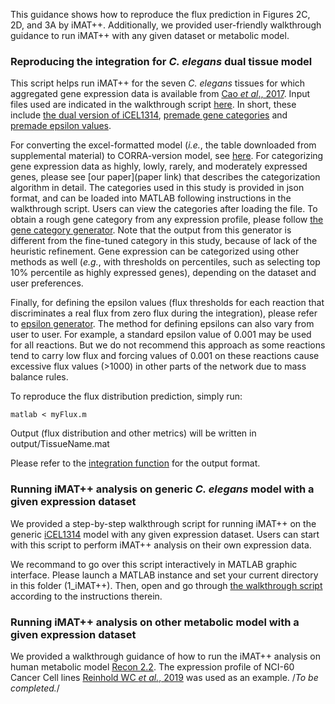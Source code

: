 This guidance shows how to reproduce the flux prediction in Figures 2C, 2D, and 3A by iMAT++. Additionally, we provided user-friendly walkthrough guidance to run iMAT++ with any given dataset or metabolic model.

### Reproducing the integration for <i>C. elegans</i> dual tissue model

This script helps run iMAT++ for the seven <i>C. elegans</i> tissues for which aggregated gene expression data is available from [Cao <i>et al</i>., 2017](https://pubmed.ncbi.nlm.nih.gov/28818938/). Input files used are indicated in the walkthrough script [here](myFlux.m). In short, these include [the dual version of iCEL1314](./../input/Tissue.mat), [premade gene categories](./../input/geneCategories.json) and [premade epsilon values](./../input/epsilon.json). 

For converting the excel-formatted model (<i>i.e.</i>, the table downloaded from supplemental material) to CORRA-version model, see [here](makeWormModel.m). For categorizing gene expression data as highly, lowly, rarely, and moderately expressed genes, please see [our paper](paper link) that describes the categorization algorithm in detail. The categories used in this study is provided in json format, and can be loaded into MATLAB following instructions in the walkthrough script. Users can view the categories after loading the file. To obtain a rough gene category from any expression profile, please follow [the gene category generator](./scripts/makeGeneCategories.m). Note that the output from this generator is different from the fine-tuned category in this study, because of lack of the heuristic refinement. Gene expression can be categorized using other methods as well (<i>e.g.</i>, with thresholds on percentiles, such as selecting top 10% percentile as highly expressed genes), depending on the dataset and user preferences. 

Finally, for defining the epsilon values (flux thresholds for each reaction that discriminates a real flux from zero flux during the integration), please refer to [epsilon generator](./../bins/makeEpsilonSeq.m). The method for defining epsilons can also vary from user to user. For example, a standard epsilon value of 0.001 may be used for all reactions. But we do not recommend this approach as some reactions tend to carry low flux and forcing values of 0.001 on these reactions cause excessive flux values (>1000) in other parts of the network due to mass balance rules.

To reproduce the flux distribution prediction, simply run:
```
matlab < myFlux.m
```
Output (flux distribution and other metrics) will be written in output/TissueName.mat

Please refer to the [integration function](scripts/IMATplusplus.m) for the output format.

### Running iMAT++ analysis on generic <i>C. elegans</i> model with a given expression dataset

We provided a step-by-step walkthrough script for running iMAT++ on the generic [iCEL1314](http://wormflux.umassmed.edu/index.html) model with any given expression dataset. Users can start with this script to perform iMAT++ analysis on their own expression data. 

We recommand to go over this script interactively in MATLAB graphic interface. Please launch a MATLAB instance and set your current directory in this folder (1_iMAT++). Then, open and go through [the walkthrough script](walkthrough_generic.m) according to the instructions therein.

### Running iMAT++ analysis on other metabolic model with a given expression dataset

We provided a walkthrough guidance of how to run the iMAT++ analysis on human metabolic model [Recon 2.2](https://pubmed.ncbi.nlm.nih.gov/27358602/). The expression profile of NCI-60 Cancer Cell lines [Reinhold WC <i>et al.</i>, 2019](https://cancerres.aacrjournals.org/content/79/13/3514.long) was used as an example.
/*To be completed.*/
